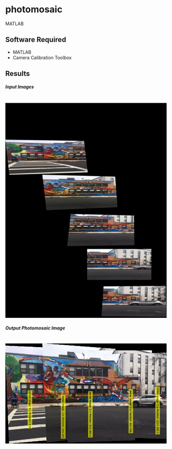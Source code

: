 # photomosaic
MATLAB

## Software Required
* MATLAB
* Camera Calibration Toolbox

## Results

##### Input Images
<br/> <img src="Pictures/overlapping_mural.png" alt="final" width="600"/> <br/>

##### Output Photomosaic Image
<br/> <img src="Pictures/photomosaic.png" alt="final" width="600"/> <br/>
